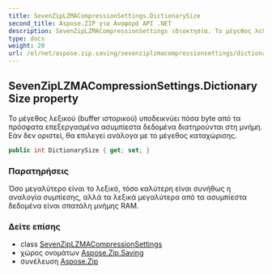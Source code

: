 ```yaml
---
title: SevenZipLZMACompressionSettings.DictionarySize
second_title: Aspose.ZIP για Αναφορά API .NET
description: SevenZipLZMACompressionSettings ιδιοκτησία. Το μέγεθος λεξικού buffer ιστορικού υποδεικνύει πόσα byte από τα πρόσφατα επεξεργασμένα ασυμπίεστα δεδομένα διατηρούνται στη μνήμη. Εάν δεν οριστεί θα επιλεγεί ανάλογα με το μέγεθος καταχώρισης.
type: docs
weight: 20
url: /el/net/aspose.zip.saving/sevenziplzmacompressionsettings/dictionarysize/
---
```

## SevenZipLZMACompressionSettings.DictionarySize property

Το μέγεθος λεξικού (buffer ιστορικού) υποδεικνύει πόσα byte από τα πρόσφατα επεξεργασμένα ασυμπίεστα δεδομένα διατηρούνται στη μνήμη. Εάν δεν οριστεί, θα επιλεγεί ανάλογα με το μέγεθος καταχώρισης.

```csharp
public int DictionarySize { get; set; }
```

### Παρατηρήσεις

Όσο μεγαλύτερο είναι το λεξικό, τόσο καλύτερη είναι συνήθως η αναλογία συμπίεσης, αλλά τα λεξικά μεγαλύτερα από τα ασυμπίεστα δεδομένα είναι σπατάλη μνήμης RAM.

### Δείτε επίσης

* class [SevenZipLZMACompressionSettings](../)
* χώρος ονομάτων [Aspose.Zip.Saving](../../sevenziplzmacompressionsettings/)
* συνέλευση [Aspose.Zip](../../../)


